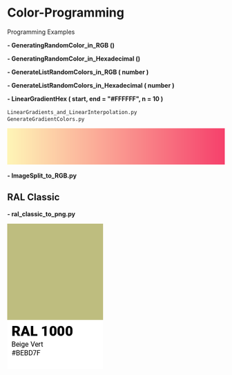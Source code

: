 # Color-Programming
Programming Examples

__- GeneratingRandomColor_in_RGB ()__

__- GeneratingRandomColor_in_Hexadecimal ()__

__- GenerateListRandomColors_in_RGB ( number )__

__- GenerateListRandomColors_in_Hexadecimal ( number )__

__- LinearGradientHex ( start, end = "#FFFFFF", n = 10 )__

    LinearGradients_and_LinearInterpolation.py
    GenerateGradientColors.py

![GenerateGradientColors.PNG](Images/GenerateGradientColors.PNG)

__- ImageSplit_to_RGB.py__

## RAL Classic

__- ral_classic_to_png.py__

![RAL_1000.png](RAL_CLASSIC/ral_classic_images/RAL_1000.png)


